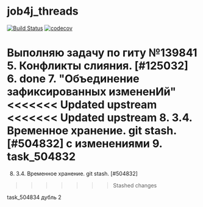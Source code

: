 # job4j_threads
[![Build Status](https://app.travis-ci.com/dmitrykachala/job4j_threads.svg?branch=main)](https://app.travis-ci.com/dmitrykachala/job4j_threads)
[![codecov](https://codecov.io/gh/dmitrykachala/job4j_threads/branch/main/graph/badge.svg?token=VDXM80730Q)](https://codecov.io/gh/dmitrykachala/job4j_threads)

Выполняю задачу по гиту №139841
5. Конфликты слияния. [#125032]
6. done
7. "Объединение зафиксированных измененИй"
<<<<<<< Updated upstream
<<<<<<< Updated upstream
8. 3.4. Временное хранение. git stash. [#504832] с изменениями
9. task_504832
=======
8. 3.4. Временное хранение. git stash. [#504832]
>>>>>>> Stashed changes

task_504834 дубль 2

